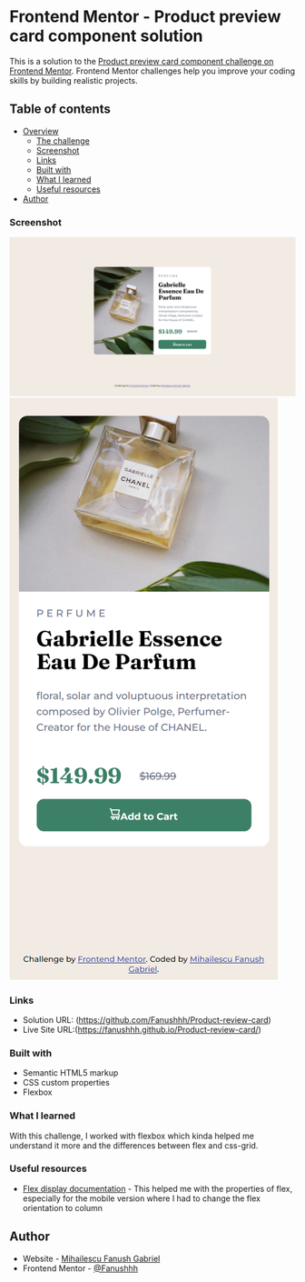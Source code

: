 # Frontend Mentor - Product preview card component solution

This is a solution to the [Product preview card component challenge on Frontend Mentor](https://www.frontendmentor.io/challenges/product-preview-card-component-GO7UmttRfa). Frontend Mentor challenges help you improve your coding skills by building realistic projects. 

## Table of contents

- [Overview](#overview)
  - [The challenge](#the-challenge)
  - [Screenshot](#screenshot)
  - [Links](#links)
  - [Built with](#built-with)
  - [What I learned](#what-i-learned)
  - [Useful resources](#useful-resources)
- [Author](#author)


### Screenshot

![](./ss-desktop.png)
![](./ss-mobile.png)


### Links

- Solution URL: (https://github.com/Fanushhh/Product-review-card)
- Live Site URL:(https://fanushhh.github.io/Product-review-card/)

### Built with

- Semantic HTML5 markup
- CSS custom properties
- Flexbox


### What I learned

With this challenge, I worked with flexbox which kinda helped me understand it more and the differences between flex and css-grid.


### Useful resources

- [Flex display documentation](https://developer.mozilla.org/en-US/docs/Web/CSS/flex) - This helped me with the properties of flex, especially for the mobile version where I had to change the flex orientation to column


## Author

- Website - [Mihailescu Fanush Gabriel](https://fanushhh.github.io/Stylized-Website/)
- Frontend Mentor - [@Fanushhh](https://www.frontendmentor.io/profile/Fanushhh)


